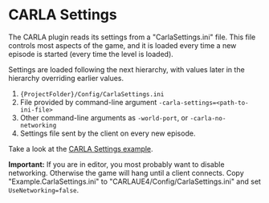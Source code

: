 CARLA Settings
==============

The CARLA plugin reads its settings from a "CarlaSettings.ini" file. This file
controls most aspects of the game, and it is loaded every time a new episode is
started (every time the level is loaded).

Settings are loaded following the next hierarchy, with values later in the
hierarchy overriding earlier values.

  1) `{ProjectFolder}/Config/CarlaSettings.ini`
  2) File provided by command-line argument `-carla-settings=<path-to-ini-file>`
  3) Other command-line arguments as `-world-port`, or `-carla-no-networking`
  4) Settings file sent by the client on every new episode.

Take a look at the [CARLA Settings example](Example.CarlaSettings.ini).

**Important:** If you are in editor, you most probably want to disable
networking. Otherwise the game will hang until a client connects. Copy
"Example.CarlaSettings.ini" to "CARLAUE4/Config/CarlaSettings.ini" and set
`UseNetworking=false`.
